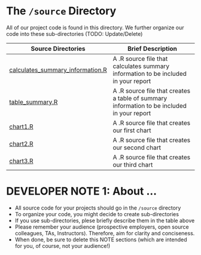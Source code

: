 # The `/source` Directory

All of our project code is found in this directory.  We further organize our code into 
these sub-directories (TODO: Update/Delete)

|Source Directories | Brief Description|
|---------------| -----------------|
|[calculates_summary_information.R](https://github.com/info201b-au2022/project-apeled/blob/67823f07f8f1f611ecfb14b6d296367b9a2124b9/source/calculates_summary_information.R) | A .R source file that calculates summary information to be included in your report
|[table_summary.R](https://github.com/info201b-au2022/project-apeled/blob/67823f07f8f1f611ecfb14b6d296367b9a2124b9/source/table_summary.R) | A .R source file that creates a table of summary information to be included in your report
|[chart1.R](https://github.com/info201b-au2022/project-apeled/blob/67823f07f8f1f611ecfb14b6d296367b9a2124b9/source/chart1.R) | A .R source file that creates our first chart
|[chart2.R](https://github.com/info201b-au2022/project-apeled/blob/67823f07f8f1f611ecfb14b6d296367b9a2124b9/source/chart1.R) | A .R source file that creates our second chart
|[chart3.R](https://github.com/info201b-au2022/project-apeled/blob/67823f07f8f1f611ecfb14b6d296367b9a2124b9/source/chart1.R) | A .R source file that creates our third chart


# DEVELOPER NOTE 1: About ... 
* All source code for your projects should go in the `/source` directory
* To organize your code, you might decide to create sub-directories
* If you use sub-directories, plese briefly describe them in the table above
* Please remember your audience (prospective employers, open source colleagues, TAs, Instructors). Therefore, 
aim for clarity and conciseness.
* When done, be sure to delete this NOTE sections (which are intended for you, of course, not your audience!)
